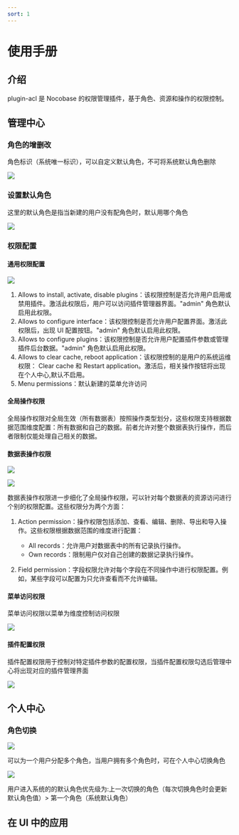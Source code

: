 ```yaml
---
sort: 1
---
```


# 使用手册

## 介绍

plugin-acl 是 Nocobase 的权限管理插件，基于角色、资源和操作的权限控制。

## 管理中心

### 角色的增删改

角色标识（系统唯一标识），可以自定义默认角色，不可将系统默认角色删除

![](static/VyxBbfoiroInxqxENg6cLtHhnNh.png)

### 设置默认角色

这里的默认角色是指当新建的用户没有配角色时，默认用哪个角色

![](static/JSuhbNTpGoisp4xyqVxcoyzmnWb.png)

### 权限配置

#### 通用权限配置

![](static/IaFXbgy99ocqQZxNuVkcaUMonQc.png)

1. Allows to install, activate, disable plugins：该权限控制是否允许用户启用或禁用插件。激活此权限后，用户可以访问插件管理器界面。"admin" 角色默认启用此权限。
2. Allows to configure interface：该权限控制是否允许用户配置界面。激活此权限后，出现 UI 配置按钮。"admin" 角色默认启用此权限。
3. Allows to configure plugins：该权限控制是否允许用户配置插件参数或管理插件后台数据。"admin" 角色默认启用此权限。
4. Allows to clear cache, reboot application：该权限控制的是用户的系统运维权限： Clear cache 和 Restart application。激活后，相关操作按钮将出现在个人中心,默认不启用。
5. Menu permissions：默认新建的菜单允许访问

#### 全局操作权限

全局操作权限对全局生效（所有数据表）按照操作类型划分，这些权限支持根据数据范围维度配置：所有数据和自己的数据。前者允许对整个数据表执行操作，而后者限制仅能处理自己相关的数据。

#### 数据表操作权限

![](static/KXvxbJTs5oi2yTxiDdycemCnnUd.png)

![](static/Q50XbolCgoWqbax7lm5cY8fGnEe.png)

数据表操作权限进一步细化了全局操作权限，可以针对每个数据表的资源访问进行个别的权限配置。这些权限分为两个方面：

1. Action permission：操作权限包括添加、查看、编辑、删除、导出和导入操作。这些权限根据数据范围的维度进行配置：

   - All records：允许用户对数据表中的所有记录执行操作。
   - Own records：限制用户仅对自己创建的数据记录执行操作。
2. Field permission：字段权限允许对每个字段在不同操作中进行权限配置。例如，某些字段可以配置为只允许查看而不允许编辑。

#### 菜单访问权限

菜单访问权限以菜单为维度控制访问权限

![](static/JkZhbEw8Moukujx1RvYcSEfpnAc.png)

#### 插件配置权限

插件配置权限用于控制对特定插件参数的配置权限，当插件配置权限勾选后管理中心将出现对应的插件管理界面

![](static/TZcLbWfB7ojQmhxGXskcMhWAn3c.png)

## 个人中心

### 角色切换

![](static/XkAabMQWoo4PbGxA01CcMGGmnoe.png)

可以为一个用户分配多个角色，当用户拥有多个角色时，可在个人中心切换角色

![](static/UyqHb5Ky4ohClpxl2j9ciCK7nbg.png)

用户进入系统的的默认角色优先级为:上一次切换的角色（每次切换角色时会更新默认角色值）>  第一个角色（系统默认角色）

## 在 UI 中的应用
